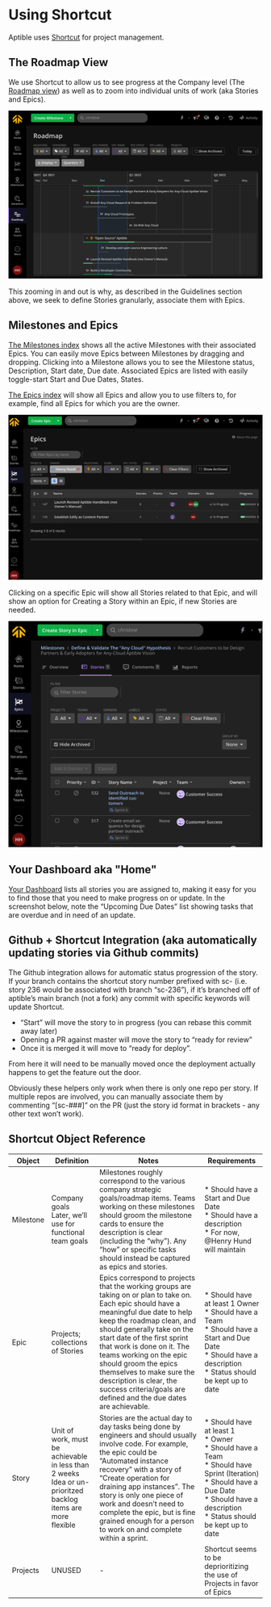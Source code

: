 # Using Shortcut
Aptible uses [Shortcut](https://www.shortcut.com) for project management.

## The Roadmap View
We use Shortcut to allow us to see progress at the Company level (The [Roadmap view](https://app.shortcut.com/aptible/roadmap?view=quarters)) as well as to zoom into individual units of work (aka Stories and Epics).

![Roadmap View](/images/shortcut-roadmap.png "Roadmap View")

This zooming in and out is why, as described in the Guidelines section above, we seek to define Stories granularly, associate them with Epics.

## Milestones and Epics
[The Milestones index](https://app.shortcut.com/aptible/milestones) shows all the active Milestones with their associated Epics. You can easily move Epics between Milestones by dragging and dropping. Clicking into a Milestone allows you to see the Milestone status, Description, Start date, Due date. Associated Epics are listed with easily toggle-start Start and Due Dates, States.

[The Epics index](https://app.shortcut.com/aptible/epics) will show all Epics and allow you to use filters to, for example, find all Epics for which you are the owner.

![Filtered Epic Index](/images/shortcut-filtered-epic-view.png "Filtered Epic Index")

Clicking on a specific Epic will show all Stories related to that Epic, and will show an option for Creating a Story within an Epic, if new Stories are needed.

![Epic Show](/images/shortcut-epic-show-page.png "Epic Show page")

## Your Dashboard aka "Home"
[Your Dashboard](https://app.shortcut.com/aptible/dashboard) lists all stories you are assigned to, making it easy for you to find those that you need to make progress on or update. In the screenshot below, note the “Upcoming Due Dates” list showing tasks that are overdue and in need of an update.

## Github + Shortcut Integration (aka automatically updating stories via Github commits)
The Github integration allows for automatic status progression of the story. If your branch contains the shortcut story number prefixed with sc- (i.e. story 236 would be associated with branch “sc-236”), if it’s branched off of aptible’s main branch (not a fork) any commit with specific keywords will update Shortcut. 
* “Start” will move the story to in progress (you can rebase this commit away later)
* Opening a PR against master will move the story to “ready for review”
* Once it is merged it will move to “ready for deploy”.

From here it will need to be manually moved once the deployment actually happens to get the feature out the door.

Obviously these helpers only work when there is only one repo per story. If multiple repos are involved, you can manually associate them by commenting “[sc-###]” on the PR (just the story id format in brackets - any other text won’t work).

## Shortcut Object Reference
| Object | Definition | Notes | Requirements |
| --- | --- | --- | --- |
| Milestone | Company goals<br> Later, we’ll use for functional team goals |Milestones roughly correspond to the various company strategic goals/roadmap items. Teams working on these milestones should groom the milestone cards to ensure the description is clear (including the “why”). Any “how” or specific tasks should instead be captured as epics and stories. | * Should have a Start and Due Date<br>* Should have a description<br>* For now, @Henry Hund will maintain |
| Epic | Projects; collections of Stories | Epics correspond to projects that the working groups are taking on or plan to take on. Each epic should have a meaningful due date to help keep the roadmap clean, and should generally take on the start date of the first sprint that work is done on it. The teams working on the epic should groom the epics themselves to make sure the description is clear, the success criteria/goals are defined and the due dates are achievable. | * Should have at least 1 Owner<br>* Should have a Team<br>* Should have a Start and Due Date<br>* Should have a description<br>* Status should be kept up to date |
| Story | Unit of work, must be achievable in less than 2 weeks<br>Idea or un-prioritzed backlog items are more flexible | Stories are the actual day to day tasks being done by engineers and should usually involve code. For example, the epic could be “Automated instance recovery” with a story of “Create operation for draining app instances”. The story is only one piece of work and doesn’t need to complete the epic, but is fine grained enough for a person to work on and complete within a sprint. | * Should have at least 1<br>* Owner<br>* Should have a Team<br>* Should have Sprint (Iteration)<br>* Should have a Due Date<br>* Should have a description<br>* Status should be kept up to date |
| Projects | UNUSED | - | Shortcut seems to be deprioritizing the use of Projects in favor of Epics |
